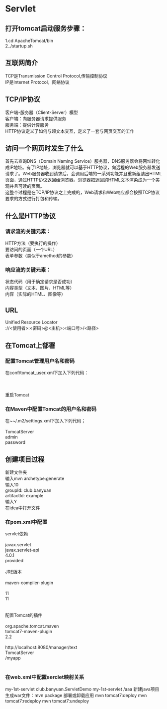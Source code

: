 # Servlet  
## 打开tomcat启动服务步骤：  
1.cd ApacheTomcat/bin  
2../startup.sh 
## 互联网简介  
TCP是Transmission Control Protocol,传输控制协议  
IP是Internet Protocol，网络协议   
## TCP/IP协议  
客户端-服务器（Client-Server）模型  
客户端：向服务器请求提供服务  
服务端：提供计算服务  
HTTP协议定义了如何与超文本交互，定义了一套与网页交互的工作  
## 访问一个网页时发生了什么  
首先去查询DNS（Domain Naming Service）服务器，DNS服务器会将网址转化成IP地址。有了IP地址，浏览器就可以基于HTTP协议，向远程的Web服务器发送请求了。Web服务器收到请求后，会调用后端的一系列功能并且重新组装出HTML页面，通过HTTP协议返回给浏览器。浏览器把返回的HTML文本渲染成为一个美观并且可读的页面。  
这整个过程是在TCP/IP协议之上完成的，Web请求和Web响应都会按照TCP协议要求的方式进行打包和传输。
## 什么是HTTP协议  
### 请求流的关键元素：  
HTTP方法（要执行的操作）  
要访问的页面（一个URL）  
表单参数（类似于amethod的参数）  
### 响应流的关键元素：  
状态代码（用于确定请求是否成功）  
内容类型（文本、图片、HTML等）  
内容（实际的HTML、图像等）  
## URL  
Unified Resource Locator  
<scheme>://<使用者>:<密码>@<主机>:<端口号>/<路径>   
## 在Tomcat上部署  
### 配置Tomcat管理用户名和密码  
在conf/tomcat_user.xml下加入下列代码：  
<role rolename="manager-gui"/>  
<role rolename="manager-script"/>  
<user username="admin" password="password"  roles="manager-gui, manager-script"/>  
重启Tomcat  
### 在Maven中配置Tomcat的用户名和密码  
在~~/.m2/settings.xml下加入下列代码；  
<server>  
    <id>TomcatServer</id>  
    <username>admin</username>  
    <password>password</password>    
</server>
## 创建项目过程  
新建文件夹  
输入mvn archetype:generate  
输入10  
groupId: club.banyuan  
artifactId: example  
输入Y  
在idea中打开文件  
### 在pom.xml中配置  
servlet依赖  
<dependency>  
  <groupId>javax.servlet</groupId>  
  <artifactId>javax.servlet-api</artifactId>  
  <version>4.0.1</version>  
  <scope>provided</scope>  
</dependency>  
JRE版本  
<plugin>  
     <artifactId>maven-compiler-plugin</artifactId>  
     <configuration>  
         <source>11</source>  
         <target>11</target>  
     </configuration>  
</plugin>  
配置Tomcat的插件  
<plugin>  
      <groupId>org.apache.tomcat.maven</groupId>  
      <artifactId>tomcat7-maven-plugin</artifactId>  
      <version>2.2</version>  
      <configuration>  
          <url>http://localhost:8080/manager/text</url>  
          <server>TomcatServer</server>  
          <path>/myapp</path>  
      </configuration>  
   </plugin>  
### 在web.xml中配置serclet映射关系  
<servlet>      
      <servlet-name>my-1st-servlet</servlet-name>     
      <servlet-class>club.banyuan.ServletDemo</servlet-class>    
  </servlet>    
  <servlet-mapping>    
      <servlet-name>my-1st-servlet</servlet-name>    
      <url-pattern>/aaa</url-pattern>    
  </servlet-mapping>    
新建java项目  
生成war文件：mvn package  
部署或卸载应用  
mvn tomcat7:deploy  
mvn tomcat7:redeploy  
mvn tomcat7:undeploy  




